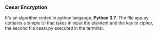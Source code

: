 <h3>Cesar Encryption</h3>
<p>It's an algorithm coded in python langauge, <strong>Python 3.7</strong>. The file <span>app.py</span> contains a simple UI that takes in input the plaintext and the key to cipher, the second file cesar.py executed in the terminal.</p>
